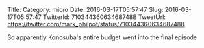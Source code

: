 Title: 
Category: micro
Date: 2016-03-17T05:57:47
Slug: 2016-03-17T05:57:47
TwitterId: 710344360634687488
TweetUrl: https://twitter.com/mark_philpot/status/710344360634687488

So apparently Konosuba's entire budget went into the final episode